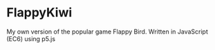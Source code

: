 # FlappyKiwi
My own version of the popular game Flappy Bird. Written in JavaScript (EC6) using p5.js
